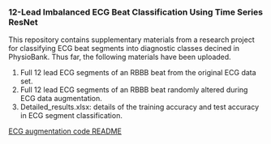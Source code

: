 ### 12-Lead Imbalanced ECG Beat Classification Using Time Series ResNet

This repository contains supplementary materials from a research project for classifying ECG beat segments into diagnostic classes decined in PhysioBank.
Thus far, the following materials have been uploaded.
1. Full 12 lead ECG segments of an RBBB beat from the original ECG data set.
2. Full 12 lead ECG segments of an RBBB beat randomly altered during ECG data augmentation.
3. Detailed_results.xlsx: details of the training accuracy and test accuracy in ECG segment classification.

[ECG augmentation code README](ecg-augmentation/README.md)
